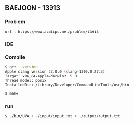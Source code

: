  
## BAEJOON - 13913

### Problem        
    url : https://www.acmicpc.net/problem/13913

### IDE 

### Compile
```bash
$ g++ --version
Apple clang version 13.0.0 (clang-1300.0.27.3)
Target: x86_64-apple-darwin21.5.0
Thread model: posix
InstalledDir: /Library/Developer/CommandLineTools/usr/bin

$ make
```

### run
```bash
$ ./bin/UVA < ./input/input.txt > ./output/output.txt
```


